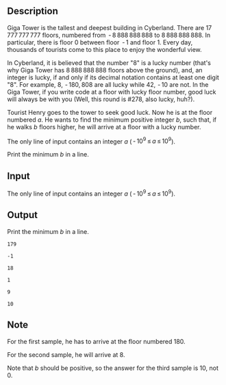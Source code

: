 ## Description

<div><p>Giga Tower is the tallest and deepest building in Cyberland. There are <span class="tex-span">17 777 777 777</span> floors, numbered from <span class="tex-span"> - 8 888 888 888</span> to <span class="tex-span">8 888 888 888</span>. In particular, there is floor <span class="tex-span">0</span> between floor <span class="tex-span"> - 1</span> and floor <span class="tex-span">1</span>. Every day, thousands of tourists come to this place to enjoy the wonderful view. </p><p>In Cyberland, it is believed that the number "8" is a lucky number (that's why Giga Tower has <span class="tex-span">8 888 888 888</span> floors above the ground), and, an integer is <span class="tex-font-style-underline">lucky</span>, if and only if its decimal notation contains at least one digit "8". For example, <span class="tex-span">8,  - 180, 808</span> are all <span class="tex-font-style-underline">lucky</span> while <span class="tex-span">42,  - 10</span> are not. In the Giga Tower, if you write code at a floor with lucky floor number, good luck will always be with you (Well, this round is #278, also lucky, huh?).</p><p>Tourist Henry goes to the tower to seek good luck. Now he is at the floor numbered <span class="tex-span"><i>a</i></span>. He wants to find the minimum <span class="tex-font-style-bf">positive</span> integer <span class="tex-span"><i>b</i></span>, such that, if he walks <span class="tex-span"><i>b</i></span> floors higher, he will arrive at a floor with a <span class="tex-font-style-bf">lucky</span> number. </p></div><div class="input-specification"><p>The only line of input contains an integer <span class="tex-span"><i>a</i></span> (<span class="tex-span"> - 10<sup class="upper-index">9</sup> ≤ <i>a</i> ≤ 10<sup class="upper-index">9</sup></span>).</p></div><div class="output-specification"><p>Print the minimum <span class="tex-span"><i>b</i></span> in a line.</p></div>

## Input

<p>The only line of input contains an integer <span class="tex-span"><i>a</i></span> (<span class="tex-span"> - 10<sup class="upper-index">9</sup> ≤ <i>a</i> ≤ 10<sup class="upper-index">9</sup></span>).</p>

## Output

<p>Print the minimum <span class="tex-span"><i>b</i></span> in a line.</p>





```input1
179

```




```input2
-1

```




```input3
18

```




```output1
1

```




```output2
9

```




```output3
10

```



## Note

<p>For the first sample, he has to arrive at the floor numbered <span class="tex-span">180</span>.</p><p>For the second sample, he will arrive at <span class="tex-span">8</span>.</p><p>Note that <span class="tex-span"><i>b</i></span> should be positive, so the answer for the third sample is <span class="tex-span">10</span>, not <span class="tex-span">0</span>.</p>
